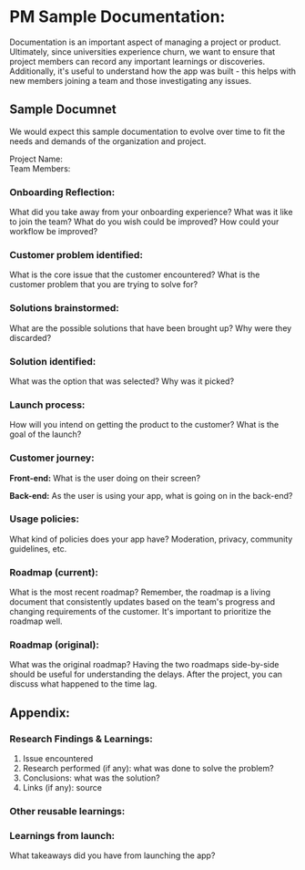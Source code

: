 # PM Sample Documentation:
Documentation is an important aspect of managing a project or product. Ultimately, since universities experience churn, we want to ensure that project members can record any important learnings or discoveries. Additionally, it's useful to understand how the app was built - this helps with new members joining a team and those investigating any issues.  

## Sample Documnet
We would expect this sample documentation to evolve over time to fit the needs and demands of the organization and project.  

Project Name:  
Team Members:  

### Onboarding Reflection: 
What did you take away from your onboarding experience? What was it like to join the team? What do you wish could be improved? How could your workflow be improved?  

### Customer problem identified:
What is the core issue that the customer encountered? What is the customer problem that you are trying to solve for?

### Solutions brainstormed:
What are the possible solutions that have been brought up? Why were they discarded?

### Solution identified:
What was the option that was selected? Why was it picked?

### Launch process: 
How will you intend on getting the product to the customer? What is the goal of the launch?

### Customer journey:
**Front-end:** What is the user doing on their screen?  

**Back-end:** As the user is using your app, what is going on in the back-end?

### Usage policies:
What kind of policies does your app have? Moderation, privacy, community guidelines, etc.

### Roadmap (current):
What is the most recent roadmap? Remember, the roadmap is a living document that consistently updates based on the team's progress and changing requirements of the customer. It's important to prioritize the roadmap well.

### Roadmap (original):
What was the original roadmap? Having the two roadmaps side-by-side should be useful for understanding the delays. After the project, you can discuss what happened to the time lag.

## Appendix:
### Research Findings & Learnings:
1) Issue encountered  
2) Research performed (if any): what was done to solve the problem?  
3) Conclusions: what was the solution?  
4) Links (if any): source  

### Other reusable learnings:

### Learnings from launch:
What takeaways did you have from launching the app?
